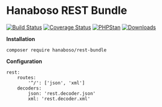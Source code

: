 # Hanaboso REST Bundle

[![Build Status](https://travis-ci.org/hanaboso/rest-bundle.svg?branch=master)](https://travis-ci.org/hanaboso/rest-bundle)
[![Coverage Status](https://coveralls.io/repos/github/hanaboso/rest-bundle/badge.svg?branch=master)](https://coveralls.io/github/hanaboso/rest-bundle?branch=master)
[![PHPStan](https://img.shields.io/badge/PHPStan-level%208-brightgreen)](https://img.shields.io/badge/PHPStan-level%208-brightgreen)
[![Downloads](https://img.shields.io/packagist/dt/hanaboso/rest-bundle)](https://packagist.org/packages/hanaboso/rest-bundle)


**Installation**
```
composer require hanaboso/rest-bundle
```

**Configuration**
```
rest:
    routes:
        '^/': ['json', 'xml']
    decoders:
        json: 'rest.decoder.json'
        xml: 'rest.decoder.xml'
```